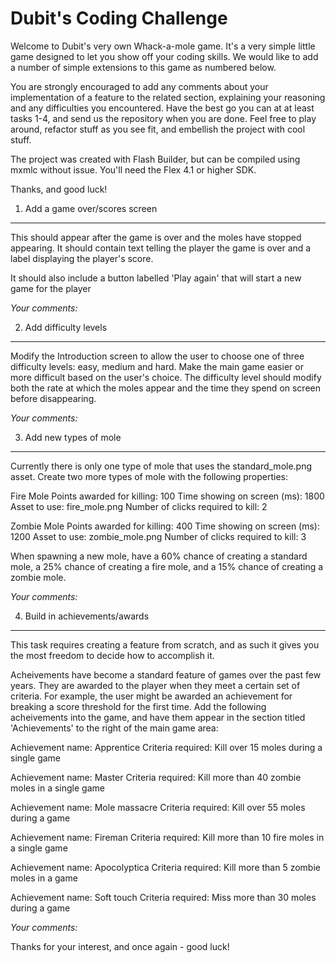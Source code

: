 Dubit's Coding Challenge
========================

Welcome to Dubit's very own Whack-a-mole game. It's a very simple little game designed to let you show off your coding skills. We would like to add a number of simple extensions to this game as numbered below.

You are strongly encouraged to add any comments about your implementation of a feature to the related section, explaining your reasoning and any difficulties you encountered. Have the best go you can at at least tasks 1-4, and send us the repository when you are done. Feel free to play around, refactor stuff as you see fit, and embellish the project with cool stuff.

The project was created with Flash Builder, but can be compiled using mxmlc without issue. You'll need the Flex 4.1 or higher SDK.

Thanks, and good luck!

1. Add a game over/scores screen
--------------------------------

This should appear after the game is over and the moles have stopped appearing. It should contain text telling the player the game is over and a label displaying the player's score.

It should also include a button labelled 'Play again' that will start a new game for the player



*Your comments:*





2. Add difficulty levels
------------------------

Modify the Introduction screen to allow the user to choose one of three difficulty levels: easy, medium and hard. Make the main game easier or more difficult based on the user's choice. The difficulty level should modify both the rate at which the moles appear and the time they spend on screen before disappearing.



*Your comments:*





3. Add new types of mole
------------------------

Currently there is only one type of mole that uses the standard_mole.png asset. Create two more types of mole with the following properties:

Fire Mole
  Points awarded for killing: 100
  Time showing on screen (ms): 1800
  Asset to use: fire_mole.png
  Number of clicks required to kill: 2

Zombie Mole
  Points awarded for killing: 400
  Time showing on screen (ms): 1200
  Asset to use: zombie_mole.png
  Number of clicks required to kill: 3

When spawning a new mole, have a 60% chance of creating a standard mole, a 25% chance of creating a fire mole, and a 15% chance of creating a zombie mole.



*Your comments:*





4. Build in achievements/awards
-------------------------------

This task requires creating a feature from scratch, and as such it gives you the most freedom to decide how to accomplish it.

Acheivements have become a standard feature of games over the past few years. They are awarded to the player when they meet a certain set of criteria. For example, the user might be awarded an achievement for breaking a score threshold for the first time. Add the following acheivements into the game, and have them appear in the section titled 'Achievements' to the right of the main game area:


Achievement name: Apprentice
Criteria required: Kill over 15 moles during a single game

Achievement name: Master
Criteria required: Kill more than 40 zombie moles in a single game

Achievement name: Mole massacre
Criteria required: Kill over 55 moles during a game

Achievement name: Fireman
Criteria required: Kill more than 10 fire moles in a single game

Achievement name: Apocolyptica
Criteria required: Kill more than 5 zombie moles in a game

Achievement name: Soft touch
Criteria required: Miss more than 30 moles during a game



*Your comments:*





Thanks for your interest, and once again - good luck!